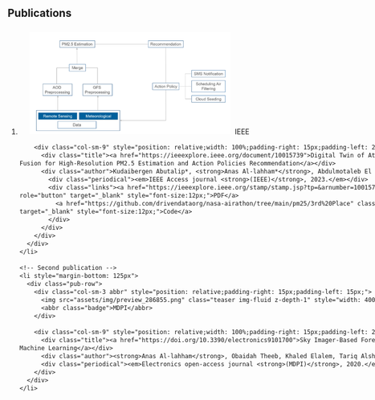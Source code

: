 <style>
  /* Add CSS rules to make images bigger */
  .col-sm-3 img.teaser {
    max-width: 400px; /* Adjust the max-width as needed */
    height: auto; /* Maintain the aspect ratio */
    margin-left: 5px; /* Increase the left margin of images */
    margin-right: 5px; /* Increase the right margin of images */
  }

  /* Add CSS rules to increase the space between images */
  .col-sm-3.abbr {
    margin-right: 5px; /* Increase the margin between images */
  }

  /* Add CSS rule to adjust margin for text next to images */
  .col-sm-9 {
    margin-left: 5px; /* Adjust the left margin for text next to images */
  }
</style>



<h2 id="publications" style="margin: 2px 0px -15px;">Publications</h2>

<div class="publications" style="width : 1000px ; margin-top : 40px">
  <ol class="bibliography">
    <li style="margin-bottom: 125px">
      <div class="pub-row">
        <!-- First publication -->
        <div class="col-sm-3 abbr" style="position: relative;padding-right: 15px;padding-left: 15px;">
          <img src="assets/img/block.png" class="teaser img-fluid z-depth-1" style="width: 400px ;height:auto">
          <abbr class="badge">IEEE</abbr>
        </div>

        <div class="col-sm-9" style="position: relative;width: 100%;padding-right: 15px;padding-left: 20px;">
          <div class="title"><a href="https://ieeexplore.ieee.org/document/10015739">Digital Twin of Atmospheric Environment: Sensory Data Fusion for High-Resolution PM2.5 Estimation and Action Policies Recommendation</a></div>
          <div class="author">Kudaibergen Abutalip*, <strong>Anas Al-lahham*</strong>, Abdulmotaleb El Saddik
            <div class="periodical"><em>IEEE Access journal <strong>(IEEE)</strong>, 2023.</em></div>
            <div class="links"><a href="https://ieeexplore.ieee.org/stamp/stamp.jsp?tp=&arnumber=10015739" class="btn btn-sm z-depth-0" role="button" target="_blank" style="font-size:12px;">PDF</a>
              <a href="https://github.com/drivendataorg/nasa-airathon/tree/main/pm25/3rd%20Place" class="btn btn-sm z-depth-0" role="button" target="_blank" style="font-size:12px;">Code</a>
            </div>
          </div>
        </div>
      </div>
    </li>

    <!-- Second publication -->
    <li style="margin-bottom: 125px">
      <div class="pub-row">
        <div class="col-sm-3 abbr" style="position: relative;padding-right: 15px;padding-left: 15px;">
          <img src="assets/img/preview_286855.png" class="teaser img-fluid z-depth-1" style="width: 400px ;height:auto">
          <abbr class="badge">MDPI</abbr>
        </div>

        <div class="col-sm-9" style="position: relative;width: 100%;padding-right: 15px;padding-left: 20px;">
          <div class="title"><a href="https://doi.org/10.3390/electronics9101700">Sky Imager-Based Forecast of Solar Irradiance Using Machine Learning</a></div>
          <div class="author"><strong>Anas Al-lahham</strong>, Obaidah Theeb, Khaled Elalem, Tariq Alshawi and Saleh Alshebeili</div>
          <div class="periodical"><em>Electronics open-access journal <strong>(MDPI)</strong>, 2020.</em></div>
        </div>
      </div>
    </li>
  </ol>
</div>
